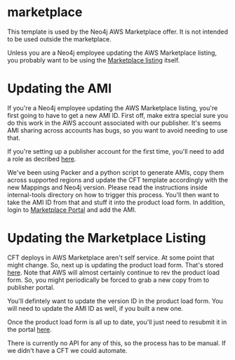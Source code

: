 # marketplace
This template is used by the Neo4j AWS Marketplace offer. It is not intended to be used outside the marketplace. 

Unless you are a Neo4j employee updating the AWS Marketplace listing, you probably want to be using the [Marketplace listing](https://aws.amazon.com/marketplace/pp/prodview-akmzjikgawgn4) itself.

# Updating the AMI
If you're a Neo4j employee updating the AWS Marketplace listing, you're first going to have to get a new AMI ID.  First off, make extra special sure you do this work in the AWS account associated with our publisher.  It's seems AMI sharing across accounts has bugs, so you want to avoid needing to use that. 

If you're setting up a publisher account for the first time, you'll need to add a role as decribed [here](https://docs.aws.amazon.com/marketplace/latest/userguide/ami-single-ami-products.html#single-ami-marketplace-ami-access).

We've been using Packer and a python script to generate AMIs, copy them across supported regions and update the CFT template accordingly with the new Mappings and Neo4j version. Please read the instructions inside internal-tools directory on how to trigger this process. 
You'll then want to take the AMI ID from that and stuff it into the product load form.  In addition, login to [Marketplace Portal](https://aws.amazon.com/marketplace/management/manage-products/?#/share) and add the AMI.

# Updating the Marketplace Listing
CFT deploys in AWS Marketplace aren't self service.  At some point that might change.  So, next up is updating the product load form.  That's stored [here](https://docs.google.com/spreadsheets/d/1Nmpw3etZX7xj6nQgS5w3K2B-i0gJevdQ/edit?usp=sharing&ouid=115505246243451814800&rtpof=true&sd=true).  Note that AWS will almost certainly continue to rev the product load form.  So, you might periodically be forced to grab a new copy from to publisher portal.

You'll defintely want to update the version ID in the product load form.  You will need to update the AMI ID as well, if you built a new one.

Once the product load form is all up to date, you'll just need to resubmit it in the portal [here](https://aws.amazon.com/marketplace/management/offers).

There is currently no API for any of this, so the process has to be manual.  If we didn't have a CFT we could automate.
